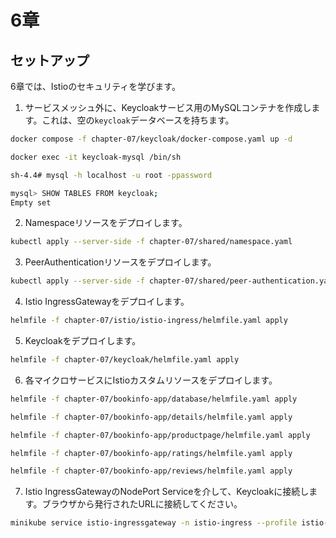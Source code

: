 # 6章

## セットアップ

6章では、Istioのセキュリティを学びます。

1. サービスメッシュ外に、Keycloakサービス用のMySQLコンテナを作成します。これは、空の`keycloak`データベースを持ちます。

```bash
docker compose -f chapter-07/keycloak/docker-compose.yaml up -d

docker exec -it keycloak-mysql /bin/sh

sh-4.4# mysql -h localhost -u root -ppassword

mysql> SHOW TABLES FROM keycloak;
Empty set
```

2. Namespaceリソースをデプロイします。

```bash
kubectl apply --server-side -f chapter-07/shared/namespace.yaml
```

3. PeerAuthenticationリソースをデプロイします。

```bash
kubectl apply --server-side -f chapter-07/shared/peer-authentication.yaml
```

4. Istio IngressGatewayをデプロイします。

```bash
helmfile -f chapter-07/istio/istio-ingress/helmfile.yaml apply
```

5. Keycloakをデプロイします。

```bash
helmfile -f chapter-07/keycloak/helmfile.yaml apply
```

6. 各マイクロサービスにIstioカスタムリソースをデプロイします。

```bash
helmfile -f chapter-07/bookinfo-app/database/helmfile.yaml apply

helmfile -f chapter-07/bookinfo-app/details/helmfile.yaml apply

helmfile -f chapter-07/bookinfo-app/productpage/helmfile.yaml apply

helmfile -f chapter-07/bookinfo-app/ratings/helmfile.yaml apply

helmfile -f chapter-07/bookinfo-app/reviews/helmfile.yaml apply
```

7. Istio IngressGatewayのNodePort Serviceを介して、Keycloakに接続します。ブラウザから発行されたURLに接続してください。

```bash
minikube service istio-ingressgateway -n istio-ingress --profile istio-demo --url
```
